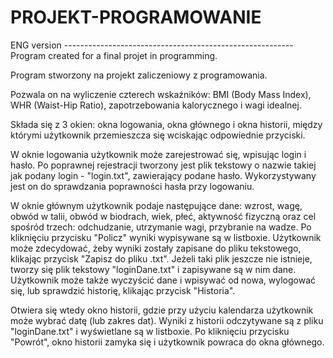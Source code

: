 # PROJEKT-PROGRAMOWANIE
ENG version ---------------------------------------------------------
Program created for a final projet in programming.





Program stworzony na projekt zaliczeniowy z programowania.

Pozwala on na wyliczenie czterech wskaźników: BMI (Body Mass Index), WHR (Waist-Hip Ratio), zapotrzebowania kalorycznego i wagi idealnej.

Składa się z 3 okien: okna logowania, okna głównego i okna historii, między którymi użytkownik przemieszcza się wciskając odpowiednie przyciski.

W oknie logowania użytkownik może zarejestrować się, wpisując login i hasło. Po poprawnej rejestracji tworzony jest plik tekstowy o nazwie takiej jak podany login - "login.txt", zawierający podane hasło. Wykorzystywany jest on do sprawdzania poprawności hasła przy logowaniu.

W oknie głównym użytkownik podaje następujące dane: wzrost, wagę, obwód w talii, obwód w biodrach, wiek, płeć, aktywność fizyczną oraz cel spośród trzech: odchudzanie, utrzymanie wagi, przybranie na wadze. Po kliknięciu przycisku "Policz" wyniki wypisywane są w listboxie. Użytkownik może zdecydować, żeby wyniki zostały zapisane do pliku tekstowego, klikając przycisk "Zapisz do pliku .txt". Jeżeli taki plik jeszcze nie istnieje, tworzy się plik tekstowy "loginDane.txt" i zapisywane są w nim dane. Użytkownik może także wyczyścić dane i wpisywać od nowa, wylogować się, lub sprawdzić historię, klikając przycisk "Historia".

Otwiera się wtedy okno historii, gdzie przy użyciu kalendarza użytkownik może wybrać datę (lub zakres dat). Wyniki z historii odczytywane są z pliku "loginDane.txt" i wyświetlane są w listboxie. Po kliknięciu przycisku "Powrót", okno historii zamyka się i użytkownik powraca do okna głównego.
